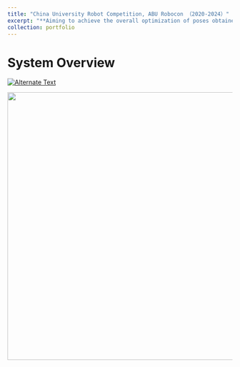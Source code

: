 ```yaml
---
title: "China University Robot Competition, ABU Robocon （2020-2024）"
excerpt: "**Aiming to achieve the overall optimization of poses obtained from multi-view scanning.**<br/><img src='/images/papers/system.png' width='600'>"
collection: portfolio
---
```


System Overview
======
[![Alternate Text](../images/activities/cover2022.png)](https://youtu.be/amIw_MO6aQk "2022")
<div align=center>
 <img src="/images/papers/exp.png" width="600" />
</div>
